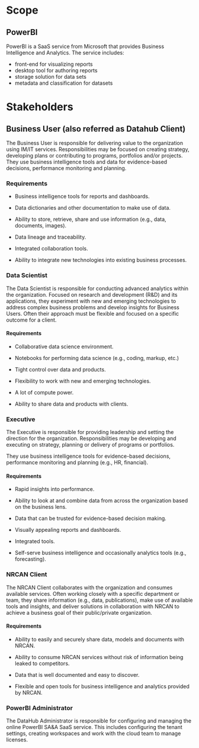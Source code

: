 # Scope

## PowerBI

PowerBI is a SaaS service from Microsoft that provides Business Intelligence and Analytics. The service includes:
- front-end for visualizing reports
- desktop tool for authoring reports
- storage solution for data sets
- metadata and classification for datasets

# Stakeholders

## Business User (also referred as Datahub Client)

The Business User is responsible for delivering value to the organization using IM/IT services. Responsibilities may be focused on creating strategy, developing plans or contributing to programs, portfolios and/or projects. They use business intelligence tools and data for evidence-based decisions, performance monitoring and planning.

### Requirements
-   Business intelligence tools for reports and dashboards.

-   Data dictionaries and other documentation to make use of data.

-   Ability to store, retrieve, share and use information (e.g., data,
    documents, images).

-   Data lineage and traceability.

-   Integrated collaboration tools.

-   Ability to integrate new technologies into existing business
    processes.

### Data Scientist

The Data Scientist is responsible for conducting advanced analytics within the organization. Focused on research and development (R&D) and its applications, they experiment with new and emerging technologies to address complex business problems and develop insights for Business
 Users. Often their approach must be flexible and focused on a specific outcome for a client.

#### Requirements

-   Collaborative data science environment.

-   Notebooks for performing data science (e.g., coding, markup, etc.)

-   Tight control over data and products.

-   Flexibility to work with new and emerging technologies.

-   A lot of compute power.

-   Ability to share data and products with clients.

### Executive

The Executive is responsible for providing leadership and setting the direction for the organization. Responsibilities may be developing and executing on strategy, planning or delivery of programs or portfolios.

They use business intelligence tools for evidence-based decisions, performance monitoring and planning (e.g., HR, financial).

#### Requirements

-   Rapid insights into performance.

-   Ability to look at and combine data from across the organization
    based on the business lens.

-   Data that can be trusted for evidence-based decision making.

-   Visually appealing reports and dashboards.

-   Integrated tools.

-   Self-serve business intelligence and occasionally analytics tools (e.g., forecasting).

### NRCAN Client

The NRCAN Client collaborates with the organization and consumes available services. Often working closely with a specific department or team, they share information (e.g., data, publications), make use of available tools and insights, and deliver solutions in collaboration with NRCAN to achieve a business goal of their public/private organization.

#### Requirements

-   Ability to easily and securely share data, models and documents with
    NRCAN.

-   Ability to consume NRCAN services without risk of information being leaked to competitors.

-   Data that is well documented and easy to discover.

-   Flexible and open tools for business intelligence and analytics provided by NRCAN.


### PowerBI Administrator

The DataHub Administrator is responsible for configuring and managing the online PowerBI SA&A SaaS service. This includes configuring the tenant settings, creating workspaces and work with the cloud team to manage licenses.